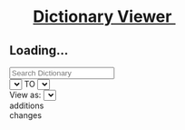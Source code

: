 <h1 id="dictionary-viewer" class="no-auto-render">
    <span class="header-badge" style="padding: 0.90rem 1.0rem 1.2rem 1.6rem;">
        <i class="fa fa-sitemap"></i>
    </span>
    <a class="header-text-link" href="#dictionary-viewer" title="Click on this header and copy URL to link to this section.">
        Dictionary Viewer&nbsp;<i class="fa fa-anchor"></i>
    </a>
</h1>
<div data-ng-app="DocsDictionaryViewerApp" data-ng-controller="DictionaryViewerCtrl as DictionaryViewCtrl" class="full-width-content dictionary-viewer-main">
    <h2 class="loading-app" data-ng-if="!  DictionaryViewCtrl.versionRange.from"><i class="animate-spin icon-spinner"></i> Loading...</h2>
    <div data-ng-show="DictionaryViewCtrl.versionRange.from" ng-cloak>
        <div class="dictionary-viewer-controls row">
            <div class="form-group col-md-2">
              <input class="form-control" type="search" role="search" placeholder="Search Dictionary" data-ng-model="DictionaryViewCtrl.searchQuery">
            </div>
            <div class="form-group col-md-4 version-select-container">
                        <select class="form-control version-selector"
                                data-ng-options="viewType for viewType in DictionaryViewCtrl.getDictionaryVersionList()"
                                data-ng-model="DictionaryViewCtrl.versionRange.from"
                                data-ng-change="DictionaryViewCtrl.setDictionaryVersionFilterRange(DictionaryViewCtrl.versionRange.from, DictionaryViewCtrl.versionRange.to)">
                        </select>
                        TO
                        <select class="form-control version-selector"
                                data-ng-options="viewType for viewType in DictionaryViewCtrl.getDictionaryVersionList()"
                                data-ng-model="DictionaryViewCtrl.versionRange.to"
                                data-ng-change="DictionaryViewCtrl.setDictionaryVersionFilterRange(DictionaryViewCtrl.versionRange.from, DictionaryViewCtrl.versionRange.to)">
                        </select>
                    </div>
                    <div class="form-group col-md-3 view-select-container">
                    View as:
                                <select class="form-control view-selector"
                                        data-ng-options="viewType for viewType in DictionaryViewCtrl.viewTypes"
                                        data-ng-model="DictionaryViewCtrl.viewMode"
                                        data-ng-change="DictionaryViewCtrl.setView(DictionaryViewCtrl.viewMode)">
                                </select>
                    </div>
                    <div class="col-md-3 changes-container">
                        <div class="pill addition"><i class="fa fa-plus"></i> <span data-ng-bind="DictionaryViewCtrl.fieldsAddedCount"></span> additions</div>
                        <div class="pill change"><i class="fa fa-exchange"></i> <span data-ng-bind="DictionaryViewCtrl.fieldsChangedCount"></span> changes</div>
                    </div>
        </div>
        <div>
        <dictionary-viewer
                        class="dictionary-viewer-content"
                        data-base-dictionary-url="{{DictionaryViewCtrl.baseDictionaryURL}}"
                        data-template-url="{{DictionaryViewCtrl.baseDictionaryURL}}/dictionary"
                        data-show-header-nav="false"
                        data-hide-graph-legend="false"
                        data-search-query="DictionaryViewCtrl.searchQuery"
                       ></dictionary-viewer>
        </div>
    </div>
</div>
